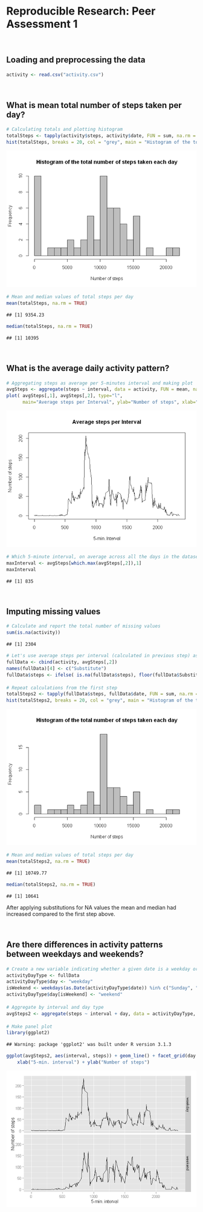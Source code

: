 # Reproducible Research: Peer Assessment 1

<br/>


## Loading and preprocessing the data

```r
activity <- read.csv("activity.csv")
```


<br/>


## What is mean total number of steps taken per day?

```r
# Calculating totals and plotting histogram
totalSteps <- tapply(activity$steps, activity$date, FUN = sum, na.rm = TRUE)
hist(totalSteps, breaks = 20, col = "grey", main = "Histogram of the total number of steps taken each day", xlab = "Number of steps")
```

![](PA1_template_files/figure-html/unnamed-chunk-2-1.png) 

```r
# Mean and median values of total steps per day
mean(totalSteps, na.rm = TRUE)
```

```
## [1] 9354.23
```

```r
median(totalSteps, na.rm = TRUE)
```

```
## [1] 10395
```


<br/>


## What is the average daily activity pattern?

```r
# Aggregating steps as average per 5-minutes interval and making plot
avgSteps <- aggregate(steps ~ interval, data = activity, FUN = mean, na.rm = TRUE)
plot( avgSteps[,1], avgSteps[,2], type="l",
      main="Average steps per Interval", ylab="Number of steps", xlab="5-min. Interval")
```

![](PA1_template_files/figure-html/unnamed-chunk-3-1.png) 

```r
# Which 5-minute interval, on average across all the days in the dataset, contains the maximum number of steps?
maxInterval <- avgSteps[which.max(avgSteps[,2]),1]
maxInterval
```

```
## [1] 835
```


<br/>


## Imputing missing values

```r
# Calculate and report the total number of missing values
sum(is.na(activity))
```

```
## [1] 2304
```

```r
# Let's use average steps per interval (calculated in previous step) as substitution for missing data
fullData <- cbind(activity, avgSteps[,2])
names(fullData)[4] <- c("Substitute")
fullData$steps <- ifelse( is.na(fullData$steps), floor(fullData$Substitute), fullData$steps )

# Repeat calculations from the first step
totalSteps2 <- tapply(fullData$steps, fullData$date, FUN = sum, na.rm = TRUE)
hist(totalSteps2, breaks = 20, col = "grey", main = "Histogram of the total number of steps taken each day", xlab = "Number of steps")
```

![](PA1_template_files/figure-html/unnamed-chunk-4-1.png) 

```r
# Mean and median values of total steps per day
mean(totalSteps2, na.rm = TRUE)
```

```
## [1] 10749.77
```

```r
median(totalSteps2, na.rm = TRUE)
```

```
## [1] 10641
```
After applying substitutions for NA values the mean and median had increased compared to the first step above. 


<br/>


## Are there differences in activity patterns between weekdays and weekends?

```r
# Create a new variable indicating whether a given date is a weekday or weekend day
activityDayType <- fullData
activityDayType$day <- "weekday"
isWeekend <- weekdays(as.Date(activityDayType$date)) %in% c("Sunday", "Saturday")
activityDayType$day[isWeekend] <- "weekend"

# Aggregate by interval and day type
avgSteps2 <- aggregate(steps ~ interval + day, data = activityDayType, FUN = mean)

# Make panel plot
library(ggplot2)
```

```
## Warning: package 'ggplot2' was built under R version 3.1.3
```

```r
ggplot(avgSteps2, aes(interval, steps)) + geom_line() + facet_grid(day ~ .) + 
    xlab("5-min. interval") + ylab("Number of steps")
```

![](PA1_template_files/figure-html/unnamed-chunk-5-1.png) 

